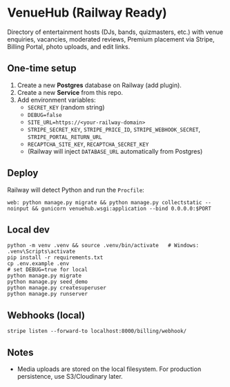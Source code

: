 # VenueHub (Railway Ready)

Directory of entertainment hosts (DJs, bands, quizmasters, etc.) with venue enquiries, vacancies, moderated reviews, Premium placement via Stripe, Billing Portal, photo uploads, and edit links.

## One-time setup
1) Create a new **Postgres** database on Railway (add plugin).
2) Create a new **Service** from this repo.
3) Add environment variables:
   - `SECRET_KEY` (random string)
   - `DEBUG=false`
   - `SITE_URL=https://<your-railway-domain>`
   - `STRIPE_SECRET_KEY`, `STRIPE_PRICE_ID`, `STRIPE_WEBHOOK_SECRET`, `STRIPE_PORTAL_RETURN_URL`
   - `RECAPTCHA_SITE_KEY`, `RECAPTCHA_SECRET_KEY`
   - (Railway will inject `DATABASE_URL` automatically from Postgres)

## Deploy
Railway will detect Python and run the `Procfile`:
```
web: python manage.py migrate && python manage.py collectstatic --noinput && gunicorn venuehub.wsgi:application --bind 0.0.0.0:$PORT
```

## Local dev
```
python -m venv .venv && source .venv/bin/activate   # Windows: .venv\Scripts\activate
pip install -r requirements.txt
cp .env.example .env
# set DEBUG=true for local
python manage.py migrate
python manage.py seed_demo
python manage.py createsuperuser
python manage.py runserver
```

## Webhooks (local)
```
stripe listen --forward-to localhost:8000/billing/webhook/
```

## Notes
- Media uploads are stored on the local filesystem. For production persistence, use S3/Cloudinary later.
